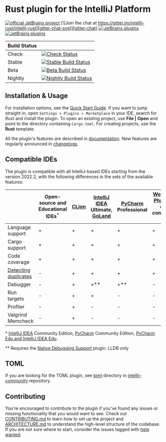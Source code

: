 # Rust plugin for the IntelliJ Platform

[![official JetBrains project](https://jb.gg/badges/official.svg)](https://confluence.jetbrains.com/display/ALL/JetBrains+on+GitHub)
[![Join the chat at https://gitter.im/intellij-rust/intellij-rust][gitter-chat-svg]][gitter-chat]
[![JetBrains plugins][plugin-version-svg]][plugin-repo]
[![JetBrains plugins][plugin-downloads-svg]][plugin-repo]

| Build Status |                                                                              |
|--------------|------------------------------------------------------------------------------|
| Check        | [![Check Status][check-status-svg]][check-status]                            |
| Stable       | [![Stable Build Status][stable-build-status-svg]][stable-build-status]       |
| Beta         | [![Beta Build Status][beta-build-status-svg]][beta-build-status]             |
| Nightly      | [![Nightly Build Status][nightly-build-status-svg]][nightly-build-status]    |

## Installation & Usage

For installation options, see the [Quick Start Guide](https://plugins.jetbrains.com/plugin/8182-rust/docs/rust-quick-start.html#install-update).
If you want to jump straight in, open `Settings > Plugins > Marketplace` in your IDE,
search for _Rust_ and install the plugin. To open an existing project, use **File | Open** and point to the directory containing `Cargo.toml`. 
For creating projects, use the **Rust** template.

All the plugin's features are described in [documentation](https://plugins.jetbrains.com/plugin/8182-rust/docs).
New features are regularly announced in [changelogs](https://intellij-rust.github.io/thisweek/).


## Compatible IDEs

The plugin is compatible with all IntelliJ-based IDEs starting from the version 2022.2, with the following differences in the sets of the available features:


|                        | Open-source and Educational IDEs<sup>*</sup> | [CLion] | [IntelliJ IDEA] Ultimate, [GoLand] | [PyCharm] Professional | [WebStorm], [PhpStorm], other commercial IDEs |
|------------------------|----------------------------------------------|---------|------------------------------------|------------------------|-----------------------------------------------|
| Language support       | +                                            | +       | +                                  | +                      | +                                             |
| Cargo support          | +                                            | +       | +                                  | +                      | +                                             |
| Code coverage          | +                                            | +       | +                                  | +                      | +                                             |
| [Detecting duplicates] | -                                            | +       | +                                  | +                      | +                                             |
| Debugger               | -                                            | +       | +**                                | +**                    | -                                             |
| Run targets            | -                                            | +       | +                                  | -                      | -                                             |
| Profiler               | -                                            | +       | -                                  | -                      | -                                             |
| Valgrind Memcheck      | -                                            | +       | -                                  | -                      | -                                             |


\* [IntelliJ IDEA] Community Edition, [PyCharm] Community Edition, [PyCharm Edu and IntelliJ IDEA Edu].

\** Requires the
[Native Debugging Support](https://plugins.jetbrains.com/plugin/12775-native-debugging-support) plugin. 
LLDB only

## TOML

If you are looking for the TOML plugin, see [toml] directory in [intellij-community](https://github.com/JetBrains/intellij-community) repository.

## Contributing

You're encouraged to contribute to the plugin if you've found any
issues or missing functionality that you would want to see. Check out
[CONTRIBUTING.md] to learn how to set up the project and [ARCHITECTURE.md] to
understand the high-level structure of the codebase. If you are not sure where to start, consider the issues tagged with [help wanted].

[intellij-rust.github.io]: https://intellij-rust.github.io/
[website]: https://intellij-rust.github.io/docs/faq.html
[help wanted]: https://github.com/intellij-rust/intellij-rust/labels/help%20wanted
[CONTRIBUTING.md]: CONTRIBUTING.md
[ARCHITECTURE.md]: ARCHITECTURE.md
[toml]: https://github.com/JetBrains/intellij-community/tree/master/plugins/toml

<!-- Badges -->
[gitter-chat]: https://gitter.im/intellij-rust/intellij-rust
[gitter-chat-svg]: https://badges.gitter.im/Join%20Chat.svg

[plugin-repo]: https://plugins.jetbrains.com/plugin/8182-rust
[plugin-version-svg]: https://img.shields.io/jetbrains/plugin/v/8182-rust.svg
[plugin-downloads-svg]: https://img.shields.io/jetbrains/plugin/d/8182-rust.svg

[check-status]: https://github.com/intellij-rust/intellij-rust/actions?query=workflow%3Acheck+event%3Apush+branch%3Amaster
[check-status-svg]: https://github.com/intellij-rust/intellij-rust/workflows/check/badge.svg?branch=master&event=push

[stable-build-status]: https://github.com/intellij-rust/intellij-rust/actions?query=workflow%3A%22rust+release%22+event%3Aworkflow_dispatch
[stable-build-status-svg]: https://github.com/intellij-rust/intellij-rust/workflows/rust%20release/badge.svg?event=workflow_dispatch

[beta-build-status]: https://github.com/intellij-rust/intellij-rust/actions?query=workflow%3A%22rust+release%22+event%3Aschedule
[beta-build-status-svg]: https://github.com/intellij-rust/intellij-rust/workflows/rust%20release/badge.svg?event=schedule

[nightly-build-status]: https://github.com/intellij-rust/intellij-rust/actions?query=workflow%3A%22rust+nightly%22
[nightly-build-status-svg]: https://github.com/intellij-rust/intellij-rust/workflows/rust%20nightly/badge.svg


[IntelliJ IDEA]: https://www.jetbrains.com/idea/
[CLion]: https://www.jetbrains.com/clion/
[PyCharm]: https://www.jetbrains.com/pycharm/
[GoLand]: https://www.jetbrains.com/go/
[WebStorm]: https://www.jetbrains.com/webstorm/
[PhpStorm]: https://www.jetbrains.com/phpstorm/
[PyCharm Edu and IntelliJ IDEA Edu]: https://www.jetbrains.com/education
[Detecting duplicates]: https://www.jetbrains.com/help/idea/analyzing-duplicates.html
